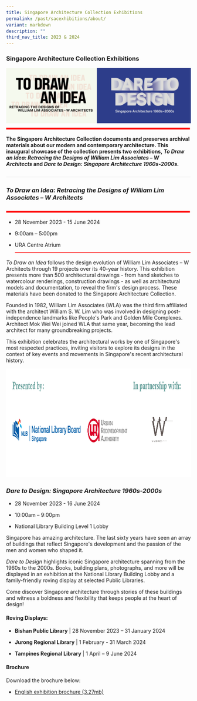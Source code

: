 ```yaml
---
title: Singapore Architecture Collection Exhibitions
permalink: /past/sacexhibitions/about/
variant: markdown
description: ""
third_nav_title: 2023 & 2024
---
```

### **Singapore Architecture Collection Exhibitions**

[](https://github.com/isomerpages/nlb-exhibitions/blob/d877b01cc95cbee77c88cb40c4d8abe2e24a31be/_sac-exhibitions/SAC%20Exhibitions/About.md#singapore-architecture-collection-exhibitions-)

[![A title card labelled: SAC exhibitions.](https://github.com/isomerpages/nlb-exhibitions/raw/d877b01cc95cbee77c88cb40c4d8abe2e24a31be/images/event-images/Sacexhibitions/banner_exh_Nov.png)](https://github.com/isomerpages/nlb-exhibitions/blob/d877b01cc95cbee77c88cb40c4d8abe2e24a31be/images/event-images/Sacexhibitions/banner_exh_Nov.png)
![](/images/event-images/Misc/thick_redline.png)

**The Singapore Architecture Collection documents and preserves archival materials about our modern and contemporary architecture. This inaugural showcase of the collection presents two exhibitions,&nbsp;_To Draw an Idea: Retracing the Designs of William Lim Associates – W Architects_&nbsp;and&nbsp;_Dare to Design: Singapore Architecture 1960s-2000s._**

![](/images/event-images/Misc/grey_line.png)
### **_To Draw an Idea: Retracing the Designs of William Lim Associates – W Architects_**
![](/images/event-images/Misc/thick_redline.png)

*   28 November 2023 - 15 June 2024
    
*   9:00am – 5:00pm
    
*   URA Centre Atrium
![](/images/event-images/Misc/red_thinline.png)


_To Draw an Idea_&nbsp;follows the design evolution of William Lim Associates – W Architects through 19 projects over its 40-year history. This exhibition presents more than 500 architectural drawings - from hand sketches to watercolour renderings, construction drawings - as well as architectural models and documentation, to reveal the firm's design process. These materials have been donated to the Singapore Architecture Collection.

Founded in 1982, William Lim Associates (WLA) was the third firm affiliated with the architect William S. W. Lim who was involved in designing post-independence landmarks like People's Park and Golden Mile Complexes. Architect Mok Wei Wei joined WLA that same year, becoming the lead architect for many groundbreaking projects.

This exhibition celebrates the architectural works by one of Singapore's most respected practices, inviting visitors to explore its designs in the context of key events and movements in Singapore's recent architectural history.

<img alt="A banner with logos. Presented by: National Library of Singapore and URA. In partnership with: W Architects." src="/images/event-images/Sacexhibitions/partners_sac_exh.png" width="1000" height="296" sizes="(max-width: 400px) 40vw, 100vw">
    

### **_Dare to Design: Singapore Architecture 1960s-2000s_**

[](https://github.com/isomerpages/nlb-exhibitions/blob/d877b01cc95cbee77c88cb40c4d8abe2e24a31be/_sac-exhibitions/SAC%20Exhibitions/About.md#dare-to-design-singapore-architecture-1960s-2000s)

*   28 November 2023 - 16 June 2024
    
*   10:00am – 9:00pm
    
*   National Library Building Level 1 Lobby
    

Singapore has amazing architecture. The last sixty years have seen an array of buildings that reflect Singapore's development and the passion of the men and women who shaped it.

_Dare to Design_&nbsp;highlights iconic Singapore architecture spanning from the 1960s to the 2000s. Books, building plans, photographs, and more will be displayed in an exhibition at the National Library Building Lobby and a family-friendly roving display at selected Public Libraries.

Come discover Singapore architecture through stories of these buildings and witness a boldness and flexibility that keeps people at the heart of design!

#### **Roving Displays:**

[](https://github.com/isomerpages/nlb-exhibitions/blob/d877b01cc95cbee77c88cb40c4d8abe2e24a31be/_sac-exhibitions/SAC%20Exhibitions/About.md#roving-displays)

*   **Bishan Public Library**&nbsp;| 28 November 2023 – 31 January 2024
    
*   **Jurong Regional Library**&nbsp;| 1 February - 31 March 2024
    
*   **Tampines Regional Library**&nbsp;| 1 April – 9 June 2024
    

#### Brochure

[](https://github.com/isomerpages/nlb-exhibitions/blob/d877b01cc95cbee77c88cb40c4d8abe2e24a31be/_sac-exhibitions/SAC%20Exhibitions/About.md#brochure)

Download the brochure below:

*   [English exhibition brochure (3.27mb)](https://github.com/isomerpages/nlb-exhibitions/blob/d877b01cc95cbee77c88cb40c4d8abe2e24a31be/files/Sacexhibitions/exhibition_brochure.pdf)